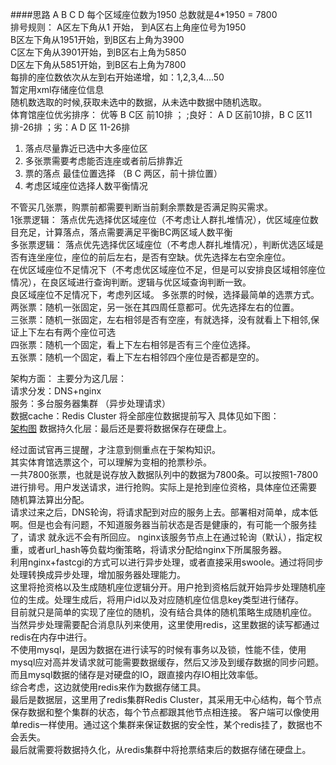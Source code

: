 ####思路
A B C D  每个区域座位数为1950 总数就是4*1950 = 7800  
    排号规则：
        A区左下角从1 开始， 到A区右上角座位号为1950  
        B区左下角从1951开始，到B区右上角为3900  
        C区左下角从3901开始，到B区右上角为5850  
        D区左下角从5851开始，到B区右上角为7800  
        每排的座位数依次从左到右开始递增，如：1,2,3,4....50  
暂定用xml存储座位信息  
随机数选取的时候,获取未选中的数据，从未选中数据中随机选取。    
体育馆座位优劣排序： 优等 B C区 前10排 ； ;良好： A D 区前10排，B C 区11排-26排 ；劣：A D 区 11-26排

1. 落点尽量靠近已选中大多座位区
2. 多张票需要考虑能否连座或者前后排靠近
3. 票的落点 最佳位置选择 （B C 两区，前十排位置）
4. 考虑区域座位选择人数平衡情况

不管买几张票，购票前都需要判断当前剩余票数是否满足购买需求。  
1张票逻辑： 落点优先选择优区域座位（不考虑让人群扎堆情况），优区域座位数目充足，计算落点，落点需要满足平衡BC两区域人数平衡  
多张票逻辑： 落点优先选择优区域座位（不考虑人群扎堆情况），判断优选区域是否有连坐座位，座位的前后左右，是否有空缺。优先选择左右空余座位。  
           在优区域座位不足情况下（不考虑优区域座位不足，但是可以安排良区域相邻座位情况），在良区域进行查询判断。逻辑与优区域查询判断一致。  
           良区域座位不足情况下，考虑列区域。
多张票的时候，选择最简单的选票方式。  
两张票：随机一张固定，另一张在其四周任意都可。优先选择左右的位置。  
三张票：随机一张固定，左右相邻是否有空座，有就选择，没有就看上下相邻,保证上下左右有两个座位可选  
四张票：随机一个固定，看上下左右相邻是否有三个座位选择。  
五张票：随机一个固定，看上下左右相邻四个座位是否都是空的。
  
            
架构方面：
主要分为这几层：  
请求分发：DNS+nginx  
服务：多台服务器集群 （异步处理请求）  
数据cache：Redis Cluster  将全部座位数据提前写入 具体见如下图：    
[架构图](https://www.processon.com/view/link/5a684894e4b010a6e72eadf2)
数据持久化层：最后还是要将数据保存在硬盘上。

经过面试官再三提醒，才注意到侧重点在于架构知识。    
其实体育馆选票这个，可以理解为变相的抢票秒杀。  
一共7800张票，也就是说存放入数据队列中的数据为7800条。可以按照1-7800进行排号。用户发送请求，进行抢购。实际上是抢到座位资格，具体座位还需要
随机算法算出分配。  
请求过来之后，DNS轮询，将请求配到对应的服务上去。部署相对简单，成本低啊。但是也会有问题，不知道服务器当前状态是否是健康的，有可能一个服务挂了，请求
就永远不会有所回应。
nginx该服务节点上在通过轮询（默认），指定权重，或者url_hash等负载均衡策略，将请求分配给nginx下所属服务器。  
利用nginx+fastcgi的方式可以进行异步处理，或者直接采用swoole。通过将同步处理转换成异步处理，增加服务器处理能力。   
这里将抢资格以及生成随机座位逻辑分开。用户抢到资格后就开始异步处理随机座位的生成。处理生成后，将用户id以及对应随机座位信息key类型进行储存。  
目前就只是简单的实现了座位的随机，没有结合具体的随机策略生成随机座位。     
当然异步处理需要配合消息队列来使用，这里使用redis，这里数据的读写都通过redis在内存中进行。  
不使用mysql，是因为数据在进行读写的时候有事务以及锁，性能不佳，使用mysql应对高并发请求就可能需要数据缓存，然后又涉及到缓存数据的同步问题。  
而且mysql数据的储存是对硬盘的IO，跟直接内存IO相比效率低。  
综合考虑，这边就使用redis来作为数据存储工具。  
最后是数据层，这里用了redis集群Redis Cluster，其采用无中心结构，每个节点保存数据和整个集群的状态，每个节点都跟其他节点相连接。
客户端可以像使用单redis一样使用。通过这个集群来保证数据的安全性，某个redis挂了，数据也不会丢失。  
最后就需要将数据持久化，从redis集群中将抢票结束后的数据存储在硬盘上。














